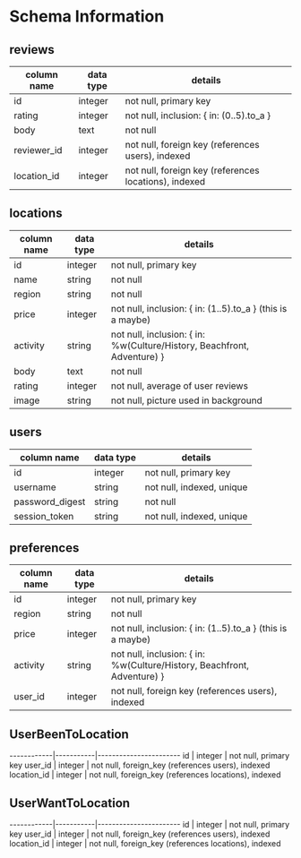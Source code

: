 # Schema Information

## reviews
column name | data type | details
------------|-----------|-----------------------
id          | integer   | not null, primary key
rating      | integer   | not null, inclusion: { in: (0..5).to_a }
body        | text      | not null
reviewer_id | integer   | not null, foreign key (references users), indexed
location_id | integer   | not null, foreign key (references locations), indexed

## locations
column name | data type | details
------------|-----------|-----------------------
id          | integer   | not null, primary key
name        | string    | not null
region      | string    | not null
price       | integer   | not null, inclusion: { in: (1..5).to_a } (this is a maybe)
activity    | string    | not null, inclusion: { in: %w(Culture/History, Beachfront, Adventure) }
body        | text      | not null
rating      | integer   | not null, average of user reviews
image       | string    | not null, picture used in background

## users
column name     | data type | details
----------------|-----------|-----------------------
id              | integer   | not null, primary key
username        | string    | not null, indexed, unique
password_digest | string    | not null
session_token   | string    | not null, indexed, unique

## preferences
column name | data type | details
------------|-----------|-----------------------
id          | integer   | not null, primary key
region      | string    | not null
price       | integer   | not null, inclusion: { in: (1..5).to_a } (this is a maybe)
activity    | string    | not null, inclusion: { in: %w(Culture/History, Beachfront, Adventure) }
user_id     | integer   | not null, foreign key (references users), indexed

## UserBeenToLocation
------------|-----------|-----------------------
id          | integer   | not null, primary key
user_id     | integer   | not null, foreign_key (references users), indexed
location_id | integer   | not null, foreign_key (references locations), indexed

## UserWantToLocation
------------|-----------|-----------------------
id          | integer   | not null, primary key
user_id     | integer   | not null, foreign_key (references users), indexed
location_id | integer   | not null, foreign_key (references locations), indexed
